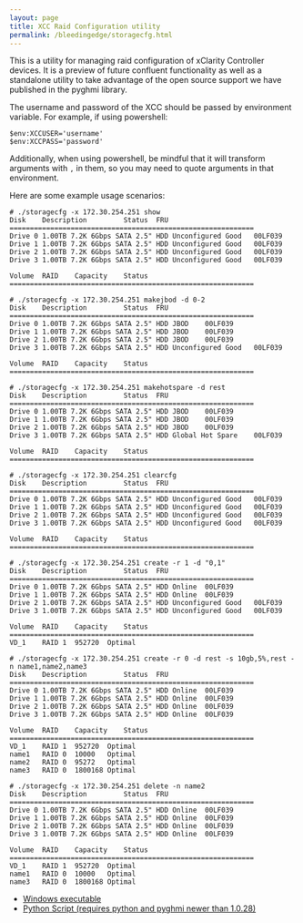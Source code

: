 ```yaml
---
layout: page
title: XCC Raid Configuration utility
permalink: /bleedingedge/storagecfg.html
---
```


This is a utility for managing raid configuration of xClarity Controller devices.  It is a preview
of future confluent functionality as well as a standalone utility to take advantage of the open source
support we have published in the pyghmi library.

The username and password of the XCC should be passed by environment variable.  For example, if
using powershell:

	$env:XCCUSER='username'
	$env:XCCPASS='password'

Additionally, when using powershell, be mindful that it will transform
arguments with `,` in them, so you may need to quote arguments in that
environment.

Here are some example usage scenarios:
```
# ./storagecfg -x 172.30.254.251 show
Disk	Description			Status	FRU
============================================================
Drive 0	1.00TB 7.2K 6Gbps SATA 2.5" HDD	Unconfigured Good	00LF039
Drive 1	1.00TB 7.2K 6Gbps SATA 2.5" HDD	Unconfigured Good	00LF039
Drive 2	1.00TB 7.2K 6Gbps SATA 2.5" HDD	Unconfigured Good	00LF039
Drive 3	1.00TB 7.2K 6Gbps SATA 2.5" HDD	Unconfigured Good	00LF039

Volume	RAID	Capacity	Status
============================================================
```

```
# ./storagecfg -x 172.30.254.251 makejbod -d 0-2
Disk	Description			Status	FRU
============================================================
Drive 0	1.00TB 7.2K 6Gbps SATA 2.5" HDD	JBOD	00LF039
Drive 1	1.00TB 7.2K 6Gbps SATA 2.5" HDD	JBOD	00LF039
Drive 2	1.00TB 7.2K 6Gbps SATA 2.5" HDD	JBOD	00LF039
Drive 3	1.00TB 7.2K 6Gbps SATA 2.5" HDD	Unconfigured Good	00LF039

Volume	RAID	Capacity	Status
============================================================
```

```
# ./storagecfg -x 172.30.254.251 makehotspare -d rest
Disk	Description			Status	FRU
============================================================
Drive 0	1.00TB 7.2K 6Gbps SATA 2.5" HDD	JBOD	00LF039
Drive 1	1.00TB 7.2K 6Gbps SATA 2.5" HDD	JBOD	00LF039
Drive 2	1.00TB 7.2K 6Gbps SATA 2.5" HDD	JBOD	00LF039
Drive 3	1.00TB 7.2K 6Gbps SATA 2.5" HDD	Global Hot Spare	00LF039

Volume	RAID	Capacity	Status
============================================================
```

```
# ./storagecfg -x 172.30.254.251 clearcfg
Disk	Description			Status	FRU
============================================================
Drive 0	1.00TB 7.2K 6Gbps SATA 2.5" HDD	Unconfigured Good	00LF039
Drive 1	1.00TB 7.2K 6Gbps SATA 2.5" HDD	Unconfigured Good	00LF039
Drive 2	1.00TB 7.2K 6Gbps SATA 2.5" HDD	Unconfigured Good	00LF039
Drive 3	1.00TB 7.2K 6Gbps SATA 2.5" HDD	Unconfigured Good	00LF039

Volume	RAID	Capacity	Status
============================================================
```

```
# ./storagecfg -x 172.30.254.251 create -r 1 -d "0,1"
Disk	Description			Status	FRU
============================================================
Drive 0	1.00TB 7.2K 6Gbps SATA 2.5" HDD	Online	00LF039
Drive 1	1.00TB 7.2K 6Gbps SATA 2.5" HDD	Online	00LF039
Drive 2	1.00TB 7.2K 6Gbps SATA 2.5" HDD	Unconfigured Good	00LF039
Drive 3	1.00TB 7.2K 6Gbps SATA 2.5" HDD	Unconfigured Good	00LF039

Volume	RAID	Capacity	Status
============================================================
VD_1	RAID 1	952720	Optimal
```

```
# ./storagecfg -x 172.30.254.251 create -r 0 -d rest -s 10gb,5%,rest -n name1,name2,name3
Disk	Description			Status	FRU
============================================================
Drive 0	1.00TB 7.2K 6Gbps SATA 2.5" HDD	Online	00LF039
Drive 1	1.00TB 7.2K 6Gbps SATA 2.5" HDD	Online	00LF039
Drive 2	1.00TB 7.2K 6Gbps SATA 2.5" HDD	Online	00LF039
Drive 3	1.00TB 7.2K 6Gbps SATA 2.5" HDD	Online	00LF039

Volume	RAID	Capacity	Status
============================================================
VD_1	RAID 1	952720	Optimal
name1	RAID 0	10000	Optimal
name2	RAID 0	95272	Optimal
name3	RAID 0	1800168	Optimal
```

```
# ./storagecfg -x 172.30.254.251 delete -n name2
Disk	Description			Status	FRU
============================================================
Drive 0	1.00TB 7.2K 6Gbps SATA 2.5" HDD	Online	00LF039
Drive 1	1.00TB 7.2K 6Gbps SATA 2.5" HDD	Online	00LF039
Drive 2	1.00TB 7.2K 6Gbps SATA 2.5" HDD	Online	00LF039
Drive 3	1.00TB 7.2K 6Gbps SATA 2.5" HDD	Online	00LF039

Volume	RAID	Capacity	Status
============================================================
VD_1	RAID 1	952720	Optimal
name1	RAID 0	10000	Optimal
name3	RAID 0	1800168	Optimal
```

* [Windows executable]({{site.baseurl}}/assets/storagecfg-0.5.zip)
* [Python Script (requires python and pyghmi newer than 1.0.28)]({{site.baseurl}}/assets/storagecfg-python-0.5.tgz)




